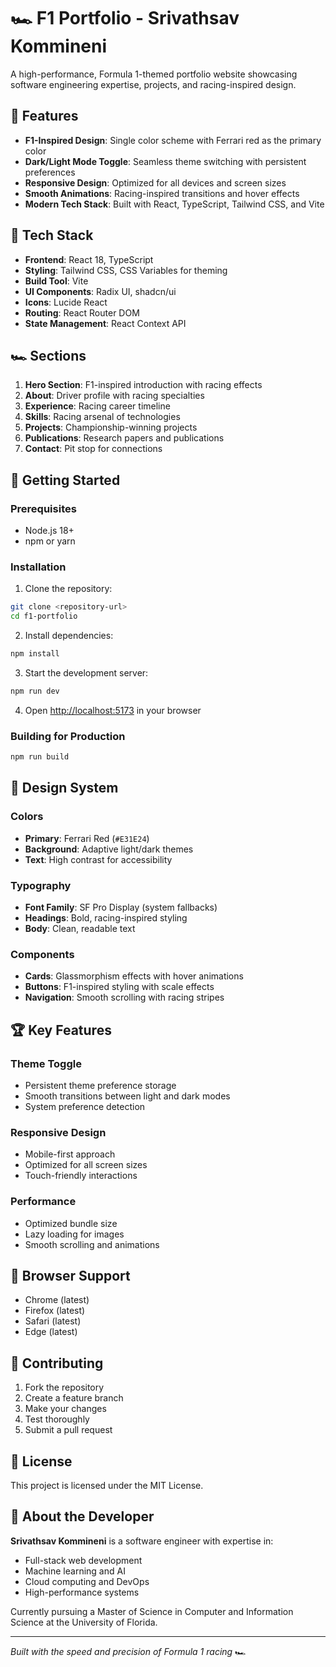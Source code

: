 # 🏎️ F1 Portfolio - Srivathsav Kommineni

A high-performance, Formula 1-themed portfolio website showcasing software engineering expertise, projects, and racing-inspired design.

## 🏁 Features

- **F1-Inspired Design**: Single color scheme with Ferrari red as the primary color
- **Dark/Light Mode Toggle**: Seamless theme switching with persistent preferences
- **Responsive Design**: Optimized for all devices and screen sizes
- **Smooth Animations**: Racing-inspired transitions and hover effects
- **Modern Tech Stack**: Built with React, TypeScript, Tailwind CSS, and Vite

## 🚀 Tech Stack

- **Frontend**: React 18, TypeScript
- **Styling**: Tailwind CSS, CSS Variables for theming
- **Build Tool**: Vite
- **UI Components**: Radix UI, shadcn/ui
- **Icons**: Lucide React
- **Routing**: React Router DOM
- **State Management**: React Context API

## 🏎️ Sections

1. **Hero Section**: F1-inspired introduction with racing effects
2. **About**: Driver profile with racing specialties
3. **Experience**: Racing career timeline
4. **Skills**: Racing arsenal of technologies
5. **Projects**: Championship-winning projects
6. **Publications**: Research papers and publications
7. **Contact**: Pit stop for connections

## 🚦 Getting Started

### Prerequisites

- Node.js 18+ 
- npm or yarn

### Installation

1. Clone the repository:
```bash
git clone <repository-url>
cd f1-portfolio
```

2. Install dependencies:
```bash
npm install
```

3. Start the development server:
```bash
npm run dev
```

4. Open [http://localhost:5173](http://localhost:5173) in your browser

### Building for Production

```bash
npm run build
```

## 🎨 Design System

### Colors
- **Primary**: Ferrari Red (`#E31E24`)
- **Background**: Adaptive light/dark themes
- **Text**: High contrast for accessibility

### Typography
- **Font Family**: SF Pro Display (system fallbacks)
- **Headings**: Bold, racing-inspired styling
- **Body**: Clean, readable text

### Components
- **Cards**: Glassmorphism effects with hover animations
- **Buttons**: F1-inspired styling with scale effects
- **Navigation**: Smooth scrolling with racing stripes

## 🏆 Key Features

### Theme Toggle
- Persistent theme preference storage
- Smooth transitions between light and dark modes
- System preference detection

### Responsive Design
- Mobile-first approach
- Optimized for all screen sizes
- Touch-friendly interactions

### Performance
- Optimized bundle size
- Lazy loading for images
- Smooth scrolling and animations

## 📱 Browser Support

- Chrome (latest)
- Firefox (latest)
- Safari (latest)
- Edge (latest)

## 🤝 Contributing

1. Fork the repository
2. Create a feature branch
3. Make your changes
4. Test thoroughly
5. Submit a pull request

## 📄 License

This project is licensed under the MIT License.

## 🏁 About the Developer

**Srivathsav Kommineni** is a software engineer with expertise in:
- Full-stack web development
- Machine learning and AI
- Cloud computing and DevOps
- High-performance systems

Currently pursuing a Master of Science in Computer and Information Science at the University of Florida.

---

*Built with the speed and precision of Formula 1 racing* 🏎️

